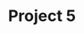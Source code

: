 ---
title: "Project 5"
desc: A jQuery plugin for displaying rotating lists of images or other content
tags: ["canvas", "JavaScript", "algorithms", "HTML5"]
ghLink: https://www.github.com/benjanes/imgwheel
---